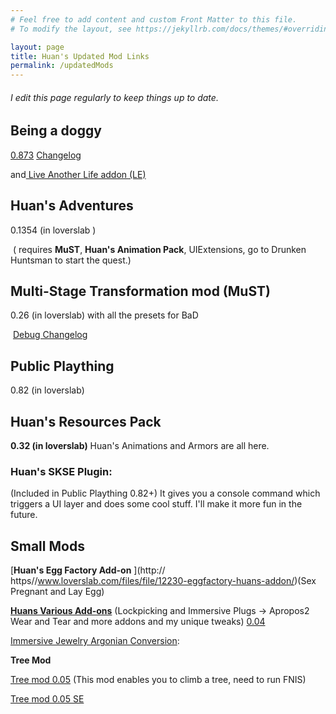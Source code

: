 ```yaml
---
# Feel free to add content and custom Front Matter to this file.
# To modify the layout, see https://jekyllrb.com/docs/themes/#overriding-theme-defaults

layout: page
title: Huan's Updated Mod Links
permalink: /updatedMods
---
```


###### I edit this page regularly to keep things up to date.



## Being a doggy

 [0.873](https://www.patreon.com/posts/being-doggy-0-le-43987556)  [Changelog](https://renfenghuan.github.io/BaD/)

  and[ Live Another Life addon (LE)](https://www.patreon.com/posts/bad-live-another-33875739) 



## Huan's Adventures

  0.1354 (in loverslab )

​	( requires  **MuST**, **Huan's Animation Pack**, UIExtensions, go to Drunken Huntsman to start the quest.)



## **Multi-Stage Transformation mod (MuST)** 

0.26  (in loverslab) with all the presets for BaD

​		[Debug Changelog](https://huanrenfeng.tumblr.com/MuST_DebugVersionChangelog) 



## Public Plaything 

0.82 (in loverslab)



## Huan's Resources Pack 

**0.32 (in loverslab)** Huan's Animations and Armors are all here.



### Huan's SKSE Plugin: 

(Included in Public Plaything 0.82+) It gives you a console command which triggers a UI layer and does some cool stuff. I'll make it more fun in the future.



## Small Mods

[**Huan's Egg Factory Add-on** ](http:// https//www.loverslab.com/files/file/12230-eggfactory-huans-addon/)(Sex Pregnant and Lay Egg)

[**Huans Various Add-ons**](https://huanrenfeng.tumblr.com/HuansVariousAddons) (Lockpicking and Immersive Plugs -> Apropos2 Wear and Tear and more addons and my unique tweaks) [0.04](https://www.patreon.com/posts/40832528) 

[Immersive Jewelry Argonian Conversion]( https://www.nexusmods.com/skyrim/mods/104792 ):

**Tree Mod**

[Tree mod 0.05](https://www.patreon.com/posts/tree-mod-le-0-05-37676298) (This mod enables you to climb a tree, need to run FNIS)

[Tree mod 0.05 SE](https://www.patreon.com/posts/tree-mod-se-0-05-37677058) 